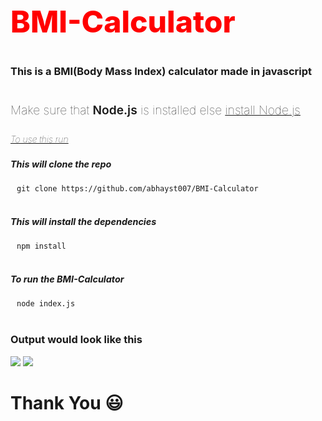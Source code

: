 
<h2 style="color:red;font-weight:800;font-size:3rem;">BMI-Calculator</h2>

<h3 style="margin-bottom:40px">This is a BMI(Body Mass Index) calculator made in javascript</h3>

<h4 style="font-weight:100;font-size:1.2rem">Make sure that <span style="font-weight:600">Node.js</span> is installed else <a href="https://nodejs.org/en/download/"><u>install Node.js</u></a></h4>

<h5 style="font-weight:10;"><u>To use this run</u></h5>

<h5 style="font-size:0.9rem">This will clone the repo</h5>
<code style="padding:10px">git clone <a>https://github.com/abhayst007/BMI-Calculator</a></code>
<br>
<br>

<h5 style="font-size:0.9rem">This will install the dependencies</h5>
<code style="padding:10px">npm install</code>
<br>
<br>


<h5 style="font-size:0.9rem">To run the BMI-Calculator</h5>
<code style="padding:10px">node index.js</code>
<br>
<br>


<h3 style="font-style:bold">Output would look like this</h3>
<img src="https://www.abdroid.tech/images/bmi_calc_inputs.png">
<img src="https://www.abdroid.tech/images/bmi_calc_output.png">


<h1>Thank You 😃</h1>

